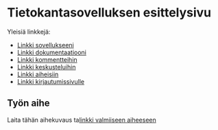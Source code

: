 # Tietokantasovelluksen esittelysivu

Yleisiä linkkejä:

* [Linkki sovellukseeni](http://laol.users.cs.helsinki.fi/tsoha)
* [Linkki dokumentaatiooni](https://www.github.com)
* [Linkki kommentteihin](http://laol.users.cs.helsinki.fi/tsoha/comment)
* [Linkki keskusteluihin](http://laol.users.cs.helsinki.fi/tsoha/discussion)
* [Linkki aiheisiin](http://laol.users.cs.helsinki.fi/tsoha/category)
* [Linkki kirjautumissivulle](http://laol.users.cs.helsinki.fi/tsoha/login)


## Työn aihe

Laita tähän aihekuvaus ta[linkki valmiiseen aiheeseen](http://advancedkittenry.github.io/suunnittelu_ja_tyoymparisto/aiheet/Keskustelufoorumi.html)
